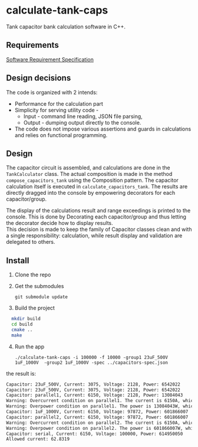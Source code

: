 # calculate-tank-caps
Tank capacitor bank calculation software in C++.

## Requirements

[Software Requirement Specification](SoftwareRequirementSpecification.md)

## Design decisions

The code is organized with 2 intends: 
* Performance for the calculation part
* Simplicity for serving utility code - 
   * Input - command line reading, JSON file parsing, 
   * Output - dumping output directly to the console.
* The code does not impose various assertions and guards in calculations and relies on functional programming.

## Design
The capacitor circuit is assembled, and calculations are done in the `TankCalculator` class. The actual composition is made in the method `compose_capacitors_tank` using the Composition pattern. The capacitor calculation itself is executed in `calculate_capacitors_tank`. The results are directly dragged into the console by empowering decorators for each capacitor/group.  

The display of the calculations result and range exceedings is printed to the console. This is done by Decorating each capacitor/group and thus letting the decorator decide how to display results.    
This decision is made to keep the family of Capacitor classes clean and with a single responsibility: calculation, while result display and validation are delegated to others.

## Install
1. Clone the repo
2. Get the submodules

   `git submodule update`

4. Build the project 
```bash
  mkdir build
  cd build
  cmake ..
  make
```
4. Run the app

   `./calculate-tank-caps -i 100000 -f 10000 -group1 23uF_500V 1uF_1000V  -group2 1uF_1000V -spec ../capacitors-spec.json` 

the result is:
```bash
Capacitor: 23uF_500V, Current: 3075, Voltage: 2128, Power: 6542022
Capacitor: 23uF_500V, Current: 3075, Voltage: 2128, Power: 6542022
Capacitor: parallel1, Current: 6150, Voltage: 2128, Power: 13084043
Warning: Overcurrent condition on parallel1. The current is 6150A, which exceeds the maximum current of 2000A!
Warning: Overpower condition on parallel1. The power is 13084043W, which exceeds the maximum power of 1000000W!
Capacitor: 1uF_1000V, Current: 6150, Voltage: 97872, Power: 601866007
Capacitor: parallel2, Current: 6150, Voltage: 97872, Power: 601866007
Warning: Overcurrent condition on parallel2. The current is 6150A, which exceeds the maximum current of 500A!
Warning: Overpower condition on parallel2. The power is 601866007W, which exceeds the maximum power of 500000W!
Capacitor: serial, Current: 6150, Voltage: 100000, Power: 614950050
Allowed current: 62.8319
```